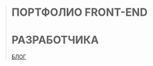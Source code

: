
> # ПОРТФОЛИО FRONT-END
> # РАЗРАБОТЧИКА
> <a href="https://martiliones.github.io/bl0g/"> БЛОГ</a>
